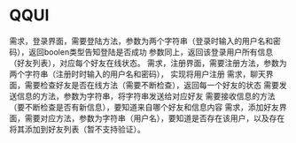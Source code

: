 # QQUI
需求，登录界面，需要登陆方法，参数为两个字符串（登录时输入的用户名和密码），返回boolen类型告知登陆是否成功
                            参数同上，返回该登录用户所有信息（好友列表），对应每个好友在线状态。
需求，注册界面，需要注册方法，参数为两个字符串（注册时时输入的用户名和密码）， 实现将用户注册
需求，聊天界面，需要检查好友是否在线方法（需要不断检查），返回每一个好友的状态
               需要发送信息的方法，参数为字符串，将字符串发送给对应好友
               需要接收信息的方法（要不断检查是否有新信息），要知道来自哪个好友和信息内容
需求，添加好友界面，需要对应方法，参数为字符串（用户名），要知道是否存在该用户，以及存在将其添加到好友列表（暂不支持验证）。
